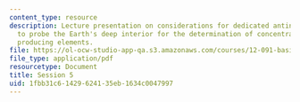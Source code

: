 ```yaml
---
content_type: resource
description: Lecture presentation on considerations for dedicated antineutrino detectors
  to probe the Earth's deep interior for the determination of concentrations of heat
  producing elements.
file: https://ol-ocw-studio-app-qa.s3.amazonaws.com/courses/12-091-basics-of-analysis-with-antineutrinos-from-heat-producing-elements-k-u-th-in-the-earth-january-iap-2010/1fbb31c61429624135eb1634c0047997_MIT12_091IAP10_lec5.pdf
file_type: application/pdf
resourcetype: Document
title: Session 5
uid: 1fbb31c6-1429-6241-35eb-1634c0047997
---
```

